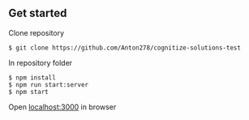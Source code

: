 ## Get started

Clone repository

    $ git clone https://github.com/Anton278/cognitize-solutions-test

In repository folder

    $ npm install
    $ npm run start:server
    $ npm start

Open [localhost:3000](http://localhost:3000/) in browser
